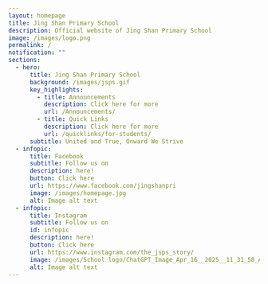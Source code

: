 ```yaml
---
layout: homepage
title: Jing Shan Primary School
description: Official website of Jing Shan Primary School
image: /images/logo.png
permalink: /
notification: ""
sections:
  - hero:
      title: Jing Shan Primary School
      background: /images/jsps.gif
      key_highlights:
        - title: Announcements
          description: Click here for more
          url: /Announcements/
        - title: Quick Links
          description: Click here for more
          url: /quicklinks/for-students/
      subtitle: United and True, Onward We Strive
  - infopic:
      title: Facebook
      subtitle: Follow us on
      description: here!
      button: Click here
      url: https://www.facebook.com/jingshanpri
      image: /images/homepage.jpg
      alt: Image alt text
  - infopic:
      title: Instagram
      subtitle: Follow us on
      id: infopic
      description: here!
      button: Click here
      url: https://www.instagram.com/the_jsps_story/
      image: /images/School logo/ChatGPT_Image_Apr_16__2025__11_31_58_AM.png
      alt: Image alt text
---
```

